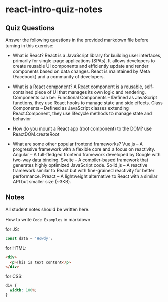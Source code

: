 # react-intro-quiz-notes

## Quiz Questions

Answer the following questions in the provided markdown file before turning in this exercise:

- What is React?
  React is a JavaScript library for building user interfaces, primarily for single-page applications (SPAs). It allows developers to create reusable UI components and efficiently update and render components based on data changes. React is maintained by Meta (Facebook) and a community of developers.

- What is a React component?
  A React component is a reusable, self-contained piece of UI that manages its own logic and rendering. Components can be:
  Functional Components – Defined as JavaScript functions, they use React hooks to manage state and side effects.
  Class Components – Defined as JavaScript classes extending React.Component, they use lifecycle methods to manage state and behavior

- How do you mount a React app (root component) to the DOM?
  use ReactDOM.createRoot

- What are some other popular frontend frameworks?
  Vue.js – A progressive framework with a flexible core and a focus on reactivity.
  Angular – A full-fledged frontend framework developed by Google with two-way data binding.
  Svelte – A compiler-based framework that generates highly optimized JavaScript code.
  Solid.js – A reactive framework similar to React but with fine-grained reactivity for better performance.
  Preact – A lightweight alternative to React with a similar API but smaller size (~3KB).

## Notes

All student notes should be written here.

How to write `Code Examples` in markdown

for JS:

```javascript
const data = 'Howdy';
```

for HTML:

```html
<div>
  <p>This is text content</p>
</div>
```

for CSS:

```css
div {
  width: 100%;
}
```
